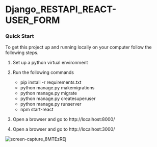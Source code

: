 # Django_RESTAPI_REACT-USER_FORM
### Quick Start
To get this project up and running locally on your computer follow the following steps.
1. Set up a python virtual environment
2. Run the following commands
    * pip install -r requirements.txt
    * python manage.py makemigrations
    * python manage.py migrate
    * python manage.py createsuperuser
    * python manage.py runserver
    * npm start-react 
   
3. Open a browser and go to http://localhost:8000/
4. Open a browser and go to http://localhost:3000/

![screen-capture_8MTEzREj](https://user-images.githubusercontent.com/96526237/170897894-831f7bf1-cea6-474a-8530-bab38b08ea1a.gif)
